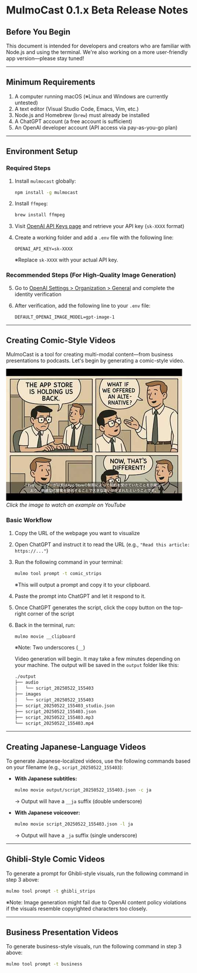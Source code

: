 # MulmoCast 0.1.x Beta Release Notes

## Before You Begin

This document is intended for developers and creators who are familiar with Node.js and using the terminal.
We're also working on a more user-friendly app version—please stay tuned!

---

## Minimum Requirements

1. A computer running macOS (※Linux and Windows are currently untested)
2. A text editor (Visual Studio Code, Emacs, Vim, etc.)
3. Node.js and Homebrew (`brew`) must already be installed
4. A ChatGPT account (a free account is sufficient)
5. An OpenAI developer account (API access via pay-as-you-go plan)

---

## Environment Setup

### Required Steps

1. Install `mulmocast` globally:

   ```bash
   npm install -g mulmocast
   ```

2. Install `ffmpeg`:

   ```bash
   brew install ffmpeg
   ```

3. Visit [OpenAI API Keys page](https://platform.openai.com/settings/organization/api-keys) and retrieve your API key (`sk-XXXX` format)

4. Create a working folder and add a `.env` file with the following line:

   ```
   OPENAI_API_KEY=sk-XXXX
   ```

   ※Replace `sk-XXXX` with your actual API key.

### Recommended Steps (For High-Quality Image Generation)

5. Go to [OpenAI Settings > Organization > General](https://platform.openai.com/settings/organization/general) and complete the identity verification

6. After verification, add the following line to your `.env` file:

   ```
   DEFAULT_OPENAI_IMAGE_MODEL=gpt-image-1
   ```

---

## Creating Comic-Style Videos

MulmoCast is a tool for creating multi-modal content—from business presentations to podcasts. Let's begin by generating a comic-style video.

[![Watch Comic-Style Animation Example](./images/release_note_spotify_and_the_power_of_external_payments_thumnail.jpg)](https://youtu.be/VQVH1w7rY_M)
*Click the image to watch an example on YouTube*

### Basic Workflow

1. Copy the URL of the webpage you want to visualize

2. Open ChatGPT and instruct it to read the URL (e.g., `"Read this article: https://..."`)

3. Run the following command in your terminal:

   ```bash
   mulmo tool prompt -t comic_strips
   ```

   ※This will output a prompt and copy it to your clipboard.

4. Paste the prompt into ChatGPT and let it respond to it.

5. Once ChatGPT generates the script, click the copy button on the top-right corner of the script

6. Back in the terminal, run:

   ```bash
   mulmo movie __clipboard
   ```

   ※Note: Two underscores (`__`)

   Video generation will begin. It may take a few minutes depending on your machine. The output will be saved in the `output` folder like this:

   ```
   ./output
   ├── audio
   │   └── script_20250522_155403
   ├── images
   │   └── script_20250522_155403
   ├── script_20250522_155403_studio.json
   ├── script_20250522_155403.json
   ├── script_20250522_155403.mp3
   └── script_20250522_155403.mp4
   ```

---

## Creating Japanese-Language Videos

To generate Japanese-localized videos, use the following commands based on your filename (e.g., `script_20250522_155403`):

* **With Japanese subtitles:**

  ```bash
  mulmo movie output/script_20250522_155403.json -c ja
  ```

  → Output will have a `__ja` suffix (double underscore)

* **With Japanese voiceover:**

  ```bash
  mulmo movie script_20250522_155403.json -l ja
  ```

  → Output will have a `_ja` suffix (single underscore)

---

## Ghibli-Style Comic Videos

To generate a prompt for Ghibli-style visuals, run the following command in step 3 above:

```bash
mulmo tool prompt -t ghibli_strips
```

※Note: Image generation might fail due to OpenAI content policy violations if the visuals resemble copyrighted characters too closely.

---

## Business Presentation Videos

To generate business-style visuals, run the following command in step 3 above:

```bash
mulmo tool prompt -t business
```
